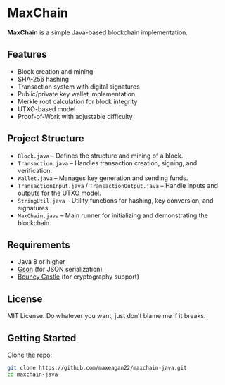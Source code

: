 # MaxChain

**MaxChain** is a simple Java-based blockchain implementation.
## Features

- Block creation and mining
- SHA-256 hashing
- Transaction system with digital signatures
- Public/private key wallet implementation
- Merkle root calculation for block integrity
- UTXO-based model
- Proof-of-Work with adjustable difficulty

## Project Structure

- `Block.java` – Defines the structure and mining of a block.
- `Transaction.java` – Handles transaction creation, signing, and verification.
- `Wallet.java` – Manages key generation and sending funds.
- `TransactionInput.java` / `TransactionOutput.java` – Handle inputs and outputs for the UTXO model.
- `StringUtil.java` – Utility functions for hashing, key conversion, and signatures. 
- `MaxChain.java` – Main runner for initializing and demonstrating the blockchain.

## Requirements

- Java 8 or higher  
- [Gson](https://github.com/google/gson) (for JSON serialization)  
- [Bouncy Castle](https://www.bouncycastle.org/java.html) (for cryptography support)

## License

MIT License. Do whatever you want, just don’t blame me if it breaks.

## Getting Started

Clone the repo:

```bash
git clone https://github.com/maxeagan22/maxchain-java.git
cd maxchain-java
